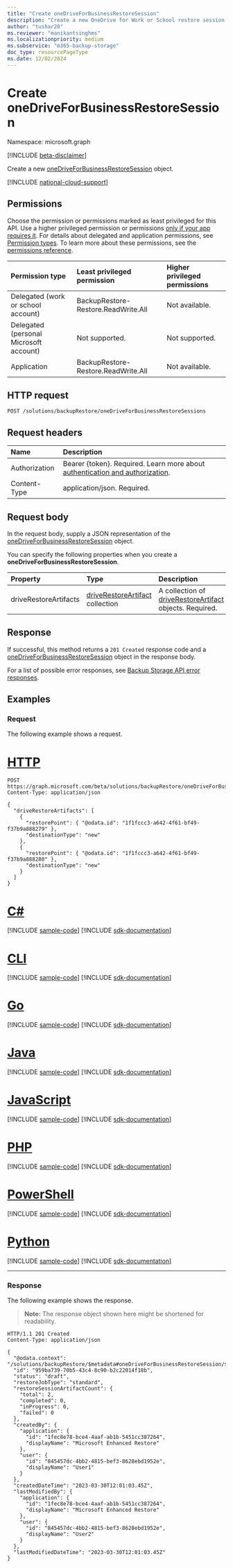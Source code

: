 ```yaml
---
title: "Create oneDriveForBusinessRestoreSession"
description: "Create a new OneDrive for Work or School restore session."
author: "tushar20"
ms.reviewer: "manikantsinghms"
ms.localizationpriority: medium
ms.subservice: "m365-backup-storage"
doc_type: resourcePageType
ms.date: 12/02/2024
---
```


# Create oneDriveForBusinessRestoreSession

Namespace: microsoft.graph

[!INCLUDE [beta-disclaimer](../../includes/beta-disclaimer.md)]

Create a new [oneDriveForBusinessRestoreSession](../resources/onedriveforbusinessrestoresession.md) object.

[!INCLUDE [national-cloud-support](../../includes/global-only.md)]

## Permissions

Choose the permission or permissions marked as least privileged for this API. Use a higher privileged permission or permissions [only if your app requires it](/graph/permissions-overview#best-practices-for-using-microsoft-graph-permissions). For details about delegated and application permissions, see [Permission types](/graph/permissions-overview#permission-types). To learn more about these permissions, see the [permissions reference](/graph/permissions-reference).

|Permission type|Least privileged permission|Higher privileged permissions|
|:---|:---|:---|
|Delegated (work or school account)|BackupRestore-Restore.ReadWrite.All|Not available.|
|Delegated (personal Microsoft account)|Not supported.|Not supported.|
|Application|BackupRestore-Restore.ReadWrite.All|Not available.|

## HTTP request

<!-- {
  "blockType": "ignored"
}
-->
``` http
POST /solutions/backupRestore/oneDriveForBusinessRestoreSessions
```

## Request headers

|Name|Description|
|:---|:---|
|Authorization|Bearer {token}. Required. Learn more about [authentication and authorization](/graph/auth/auth-concepts).|
|Content-Type|application/json. Required.|

## Request body

In the request body, supply a JSON representation of the [oneDriveForBusinessRestoreSession](../resources/onedriveforbusinessrestoresession.md) object.

You can specify the following properties when you create a **oneDriveForBusinessRestoreSession**.

|Property|Type|Description|
|:---|:---|:---|
|driveRestoreArtifacts|[driveRestoreArtifact](../resources/driverestoreartifact.md) collection|A collection of [driveRestoreArtifact](../resources/driverestoreartifact.md) objects. Required.|

## Response

If successful, this method returns a `201 Created` response code and a [oneDriveForBusinessRestoreSession](../resources/onedriveforbusinessrestoresession.md) object in the response body.

For a list of possible error responses, see [Backup Storage API error responses](/graph/backup-storage-error-codes).

## Examples

### Request

The following example shows a request.
# [HTTP](#tab/http)
<!-- {
  "blockType": "request",
  "name": "create_onedriveforbusinessrestoresession"
}
-->
``` http
POST https://graph.microsoft.com/beta/solutions/backupRestore/oneDriveForBusinessRestoreSessions
Content-Type: application/json

{
  "driveRestoreArtifacts": [
    {
      "restorePoint": { "@odata.id": "1f1fccc3-a642-4f61-bf49-f37b9a888279" },
      "destinationType": "new"
    },
    {
      "restorePoint": { "@odata.id": "1f1fccc3-a642-4f61-bf49-f37b9a888280" },
      "destinationType": "new"
    }
  ]
}
```

# [C#](#tab/csharp)
[!INCLUDE [sample-code](../includes/snippets/csharp/create-onedriveforbusinessrestoresession-csharp-snippets.md)]
[!INCLUDE [sdk-documentation](../includes/snippets/snippets-sdk-documentation-link.md)]

# [CLI](#tab/cli)
[!INCLUDE [sample-code](../includes/snippets/cli/create-onedriveforbusinessrestoresession-cli-snippets.md)]
[!INCLUDE [sdk-documentation](../includes/snippets/snippets-sdk-documentation-link.md)]

# [Go](#tab/go)
[!INCLUDE [sample-code](../includes/snippets/go/create-onedriveforbusinessrestoresession-go-snippets.md)]
[!INCLUDE [sdk-documentation](../includes/snippets/snippets-sdk-documentation-link.md)]

# [Java](#tab/java)
[!INCLUDE [sample-code](../includes/snippets/java/create-onedriveforbusinessrestoresession-java-snippets.md)]
[!INCLUDE [sdk-documentation](../includes/snippets/snippets-sdk-documentation-link.md)]

# [JavaScript](#tab/javascript)
[!INCLUDE [sample-code](../includes/snippets/javascript/create-onedriveforbusinessrestoresession-javascript-snippets.md)]
[!INCLUDE [sdk-documentation](../includes/snippets/snippets-sdk-documentation-link.md)]

# [PHP](#tab/php)
[!INCLUDE [sample-code](../includes/snippets/php/create-onedriveforbusinessrestoresession-php-snippets.md)]
[!INCLUDE [sdk-documentation](../includes/snippets/snippets-sdk-documentation-link.md)]

# [PowerShell](#tab/powershell)
[!INCLUDE [sample-code](../includes/snippets/powershell/create-onedriveforbusinessrestoresession-powershell-snippets.md)]
[!INCLUDE [sdk-documentation](../includes/snippets/snippets-sdk-documentation-link.md)]

# [Python](#tab/python)
[!INCLUDE [sample-code](../includes/snippets/python/create-onedriveforbusinessrestoresession-python-snippets.md)]
[!INCLUDE [sdk-documentation](../includes/snippets/snippets-sdk-documentation-link.md)]

---

### Response

The following example shows the response.
>**Note:** The response object shown here might be shortened for readability.
<!-- {
  "blockType": "response",
  "truncated": true,
  "@odata.type": "microsoft.graph.oneDriveForBusinessRestoreSession"
}
-->
``` http
HTTP/1.1 201 Created
Content-Type: application/json

{
  "@odata.context": "/solutions/backupRestore/$metadata#oneDriveForBusinessRestoreSession/$entity",
  "id": "959ba739-70b5-43c4-8c90-b2c22014f18b",
  "status": "draft",
  "restoreJobType": "standard",
  "restoreSessionArtifactCount": {
    "total": 2,
    "completed": 0,
    "inProgress": 0,
    "failed": 0
  },
  "createdBy": {
    "application": {
      "id": "1fec8e78-bce4-4aaf-ab1b-5451cc387264",
      "displayName": "Microsoft Enhanced Restore"
    },
    "user": {
      "id": "845457dc-4bb2-4815-bef3-8628ebd1952e",
      "displayName": "User1"
    }
  },
  "createdDateTime": "2023-03-30T12:01:03.45Z",
  "lastModifiedBy": {
    "application": {
      "id": "1fec8e78-bce4-4aaf-ab1b-5451cc387264",
      "displayName": "Microsoft Enhanced Restore"
    },
    "user": {
      "id": "845457dc-4bb2-4815-bef3-8628ebd1952e",
      "displayName": "User2"
    }
  },
  "lastModifiedDateTime": "2023-03-30T12:01:03.45Z"
}
```

